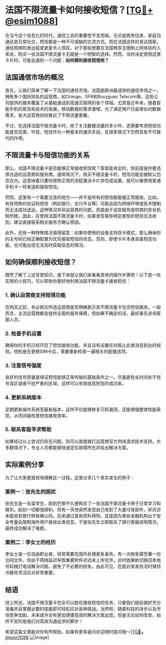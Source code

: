 # 法国不限流量卡如何接收短信？[[TG💪+ @esim1088](https://t.me/s/esim1088)]

在当今这个信息化的时代，通信工具的重要性不言而喻。无论是商务往来、家庭沟通还是日常社交，短信都是一种不可或缺的交流方式。而在法国这样的发达国家，通信网络的发达程度更是令人惊叹。对于那些想要在法国畅享无限制上网体验的人来说，购买一张法国不限流量卡无疑是一个明智的选择。然而，当你决定使用这类卡片时，可能会遇到一个问题：**如何顺利接收短信呢？**

## 法国通信市场的概况

首先，让我们简单了解一下法国的通信市场。法国是欧洲最成熟的通信市场之一，拥有多个国际知名的运营商，如Orange、SFR和Bouygues Telecom等。这些公司提供的服务覆盖了从基础通话到高速互联网的各个领域。尤其是近年来，随着智能手机的普及和技术的发展，移动数据的需求激增。为了满足用户日益增长的数据需求，各大运营商纷纷推出了不限流量套餐。

不过，在选择法国不限流量卡时，除了关注数据流量的多少外，还需要考虑短信功能是否完善。毕竟，短信作为一种基本的通讯手段，在很多情况下仍然具有不可替代的作用。

## 不限流量卡与短信功能的关系

那么，法国不限流量卡是否能够正常接收短信呢？答案是肯定的，但前提是你要选择合适的运营商和服务商。通常情况下，购买不限流量卡时，短信功能会被默认包含在内。这意味着只要你按照正常的流程激活卡片并完成设置，就可以像使用普通手机卡一样发送和接收短信。

然而，这里有一个需要注意的地方——并不是所有的短信都能被正常接收。比如，有些特殊的验证码短信（例如银行、支付平台等）可能会因为网络环境或技术限制而无法成功送达。这种情况并非运营商的问题，而是由于这些服务提供商的安全机制所致。因此，在使用法国不限流量卡时，如果发现某些特定类型的短信无法收到，建议直接联系相关服务方确认原因。

此外，还有一种特殊情况值得留意：如果你使用的设备支持双卡模式，那么确保你的主号码已经正确配置为优先接收短信的状态。否则，即使卡片本身具备短信功能，也可能出现无法及时获取信息的情况。

## 如何确保顺利接收短信？

既然了解了上述背景知识，接下来就让我们来看看具体的操作步骤吧！以下是一些实用的小技巧，可以帮助你更好地利用法国不限流量卡接收短信：

### 1. 确认运营商支持短信功能
在购买之前，务必核实所选运营商是否明确表示其不限流量卡包含短信服务。一般而言，主流运营商都会提供全面的服务保障，但如果不确定的话，最好事先咨询客服人员。

### 2. 检查手机设置
确保你的手机已经开启了短信接收功能，并且没有设置任何阻止此类消息到达的规则。特别是在更换SIM卡后，需要重新检查一遍相关的配置选项。

### 3. 注意信号强度
良好的信号质量是保证短信能够正常传输的基础条件之一。尽量避免长时间处于信号盲区或者干扰严重的区域，这样可以有效提高短信的成功率。

### 4. 更新系统版本
定期更新操作系统至最新版本，这样不仅能够修复已知漏洞，还能增强整体性能表现，从而间接改善短信接收效率。

### 5. 联系客服寻求帮助
如果经过以上尝试仍存在问题，则可以直接拨打运营商官方热线请求技术支持。大多数情况下，专业人员都能够快速定位故障所在并给出解决方案。

## 实际案例分享

为了让大家更直观地理解这一过程，这里分享几个真实发生的例子：

### 案例一：张先生的困扰
张先生是一名留学生，刚到巴黎不久便购买了一张法国不限流量卡用于日常学习和娱乐。起初一切都很顺利，但有一天他突然发现自己收到了大量垃圾邮件，却迟迟未能收到银行转账确认码。后来通过查阅资料得知，这是因为某些金融机构出于安全考量会限制海外用户接收此类信息。于是张先生立即联系了银行客服说明情况，最终成功解决了难题。

### 案例二：李女士的经历
李女士是一位自由职业者，经常需要在国外处理紧急事务。有一次她急需签署一份合同文件，但由于网络延迟导致重要附件迟迟未上传完毕。此时她果断切换回本地号码拨打电话解决问题，避免了不必要的损失。由此可见，在面对突发状况时保持冷静并灵活应对非常重要。

## 结语

综上所述，法国不限流量卡完全可以胜任接收短信的任务，只要我们提前做好充分准备并且掌握必要的技能即可轻松应对各种挑战。当然啦，随着科技的进步以及市场竞争加剧，未来或许会有更加便捷高效的解决方案出现。但是无论如何改变，始终不变的是我们对高效沟通追求的脚步！

希望这篇文章能对你有所帮助，如果有更多疑问欢迎随时提问哦～[[TG💪+ @esim1088](https://t.me/s/esim1088) ![Image](https://i.postimg.cc/4NQfJmqS/Snipaste-2025-05-13-00-14-12.png)]